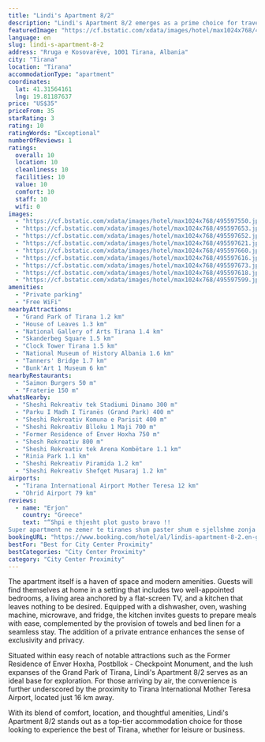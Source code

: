 ```yaml
---
title: "Lindi's Apartment 8/2"
description: "Lindi's Apartment 8/2 emerges as a prime choice for travelers seeking comfort and convenience in the heart of Tirana."
featuredImage: "https://cf.bstatic.com/xdata/images/hotel/max1024x768/495597550.jpg?k=3c4ac880e2f220b583da364fffcb190af74e439d754f827c17eed3a462933a49&o=&hp=1"
language: en
slug: lindi-s-apartment-8-2
address: "Rruga e Kosovarëve, 1001 Tirana, Albania"
city: "Tirana"
location: "Tirana"
accommodationType: "apartment"
coordinates:
  lat: 41.31564161
  lng: 19.81187637
price: "US$35"
priceFrom: 35
starRating: 3
rating: 10
ratingWords: "Exceptional"
numberOfReviews: 1
ratings:
  overall: 10
  location: 10
  cleanliness: 10
  facilities: 10
  value: 10
  comfort: 10
  staff: 10
  wifi: 0
images:
  - "https://cf.bstatic.com/xdata/images/hotel/max1024x768/495597550.jpg?k=3c4ac880e2f220b583da364fffcb190af74e439d754f827c17eed3a462933a49&o=&hp=1"
  - "https://cf.bstatic.com/xdata/images/hotel/max1024x768/495597653.jpg?k=b43cf6d9c32adb288df575e4b6c107dded9a6b5194f3af1c8be4d1937d461480&o=&hp=1"
  - "https://cf.bstatic.com/xdata/images/hotel/max1024x768/495597652.jpg?k=187bfe2b1e53aa551fc59794a01656b9e40f99d361fdc86c987e58452bcf50c0&o=&hp=1"
  - "https://cf.bstatic.com/xdata/images/hotel/max1024x768/495597621.jpg?k=5cabf5e04bc50cb179972a5f88e2fea120deaf3dee7119d832bc4c69264073d1&o=&hp=1"
  - "https://cf.bstatic.com/xdata/images/hotel/max1024x768/495597660.jpg?k=c0e211637f4c47566ae1f61056b9b1d4f8325d14828141682689fe0cb2eedfff&o=&hp=1"
  - "https://cf.bstatic.com/xdata/images/hotel/max1024x768/495597616.jpg?k=0f295f4d0b972945fded6d6cbec525ad418180e5c47cfaf7f53cfd9a06ad70e6&o=&hp=1"
  - "https://cf.bstatic.com/xdata/images/hotel/max1024x768/495597673.jpg?k=912a03b22acdbb0be055732f9c11dde1a640502e7f8ea10f8cfb5c430cf6bcb9&o=&hp=1"
  - "https://cf.bstatic.com/xdata/images/hotel/max1024x768/495597618.jpg?k=510602410f67cd7f83c3a7e92f5ccfbd279fda2a332b59866d388107290eb8d4&o=&hp=1"
  - "https://cf.bstatic.com/xdata/images/hotel/max1024x768/495597599.jpg?k=28f31ce36a7fa65adb69197eca2e393382158bd3f1fba8446b5dde2643fe9112&o=&hp=1"
amenities:
  - "Private parking"
  - "Free WiFi"
nearbyAttractions:
  - "Grand Park of Tirana 1.2 km"
  - "House of Leaves 1.3 km"
  - "National Gallery of Arts Tirana 1.4 km"
  - "Skanderbeg Square 1.5 km"
  - "Clock Tower Tirana 1.5 km"
  - "National Museum of History Albania 1.6 km"
  - "Tanners' Bridge 1.7 km"
  - "Bunk'Art 1 Museum 6 km"
nearbyRestaurants:
  - "Saimon Burgers 50 m"
  - "Fraterie 150 m"
whatsNearby:
  - "Sheshi Rekreativ tek Stadiumi Dinamo 300 m"
  - "Parku I Madh I Tiranës (Grand Park) 400 m"
  - "Sheshi Rekreativ Komuna e Parisit 400 m"
  - "Sheshi Rekreativ Blloku 1 Maji 700 m"
  - "Former Residence of Enver Hoxha 750 m"
  - "Shesh Rekreativ 800 m"
  - "Sheshi Rekreativ tek Arena Kombëtare 1.1 km"
  - "Rinia Park 1.1 km"
  - "Sheshi Rekreativ Piramida 1.2 km"
  - "Sheshi Rekreativ Shefqet Musaraj 1.2 km"
airports:
  - "Tirana International Airport Mother Teresa 12 km"
  - "Ohrid Airport 79 km"
reviews:
  - name: "Erjon"
    country: "Greece"
    text: "“Shpi e thjesht plot gusto bravo !!
Super apartment ne zemer te tiranes shum paster shum e sjellshme zonja qe komunikum pavarsisht se e zgjum nga gjumi ne oren 2 te nates!”"
bookingURL: "https://www.booking.com/hotel/al/lindis-apartment-8-2.en-gb.html?aid=8035640"
bestFor: "Best for City Center Proximity"
bestCategories: "City Center Proximity"
category: "City Center Proximity"
---
```


The apartment itself is a haven of space and modern amenities. Guests will find themselves at home in a setting that includes two well-appointed bedrooms, a living area anchored by a flat-screen TV, and a kitchen that leaves nothing to be desired. Equipped with a dishwasher, oven, washing machine, microwave, and fridge, the kitchen invites guests to prepare meals with ease, complemented by the provision of towels and bed linen for a seamless stay. The addition of a private entrance enhances the sense of exclusivity and privacy.

Situated within easy reach of notable attractions such as the Former Residence of Enver Hoxha, Postbllok - Checkpoint Monument, and the lush expanses of the Grand Park of Tirana, Lindi's Apartment 8/2 serves as an ideal base for exploration. For those arriving by air, the convenience is further underscored by the proximity to Tirana International Mother Teresa Airport, located just 16 km away.

With its blend of comfort, location, and thoughtful amenities, Lindi's Apartment 8/2 stands out as a top-tier accommodation choice for those looking to experience the best of Tirana, whether for leisure or business.